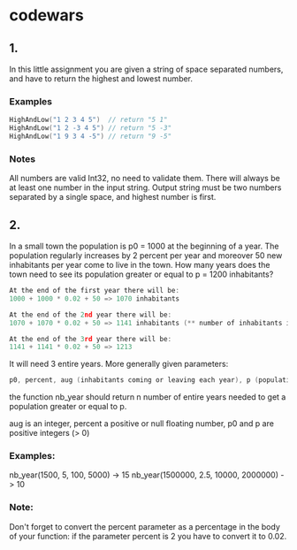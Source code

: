 # codewars
## 1. 
In this little assignment you are given a string of space separated numbers, and have to return the highest and lowest number.

### Examples
```go
HighAndLow("1 2 3 4 5")  // return "5 1"
HighAndLow("1 2 -3 4 5") // return "5 -3"
HighAndLow("1 9 3 4 -5") // return "9 -5"
```
### Notes

All numbers are valid Int32, no need to validate them.
There will always be at least one number in the input string.
Output string must be two numbers separated by a single space, and highest number is first.

## 2.
In a small town the population is p0 = 1000 at the beginning of a year. The population regularly increases by 2 percent per year and moreover 50 new inhabitants per year come to live in the town. How many years does the town need to see its population greater or equal to p = 1200 inhabitants?
```go
At the end of the first year there will be: 
1000 + 1000 * 0.02 + 50 => 1070 inhabitants

At the end of the 2nd year there will be: 
1070 + 1070 * 0.02 + 50 => 1141 inhabitants (** number of inhabitants is an integer **)

At the end of the 3rd year there will be:
1141 + 1141 * 0.02 + 50 => 1213
```
It will need 3 entire years.
More generally given parameters:
```go
p0, percent, aug (inhabitants coming or leaving each year), p (population to surpass)
```
the function nb_year should return n number of entire years needed to get a population greater or equal to p.

aug is an integer, percent a positive or null floating number, p0 and p are positive integers (> 0)

### Examples:

nb_year(1500, 5, 100, 5000) -> 15
nb_year(1500000, 2.5, 10000, 2000000) -> 10

### Note:

Don't forget to convert the percent parameter as a percentage in the body of your function: if the parameter percent is 2 you have to convert it to 0.02.
